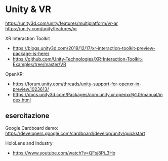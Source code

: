 # Unity & VR

<https://unity3d.com/unity/features/multiplatform/vr-ar>
<https://unity.com/unity/features/vr>

XR Interaction Toolkit
- <https://blogs.unity3d.com/2019/12/17/xr-interaction-toolkit-preview-package-is-here/>
- <https://github.com/Unity-Technologies/XR-Interaction-Toolkit-Examples/tree/master/VR>

OpenXR: 
- <https://forum.unity.com/threads/unity-support-for-openxr-in-preview.1023613/>
- <https://docs.unity3d.com/Packages/com.unity.xr.openxr@1.0/manual/index.html>


## esercitazione
Google Cardboard demo:
<https://developers.google.com/cardboard/develop/unity/quickstart>


HoloLens and Industry
- <https://www.youtube.com/watch?v=QFsj8Pi_3Ho>

